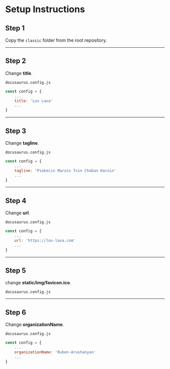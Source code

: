 # Setup Instructions

## Step 1

Copy the `classic` folder from the root repository.

---

## Step 2

Change **title**.

`docusaurus.config.js`

```js
const config = {
    ...
    title: 'Lox Lava'
    ...
}
```

---

## Step 3
Change **tagline**.

`docusaurus.config.js`

```js
const config = {
    ...
    tagline: 'Psakecin Maroin Tvin Choban Karoin'
    ...
}
```

---

## Step 4
Change **url**.

`docusaurus.config.js`

```js
const config = {
    ...
    url: 'https://lox-lava.com'
    ...
}
```

---

## Step 5
change **static/img/favicon.ico**.

`docusaurus.config.js`

---

## Step 6
Change **organizationName**.

`docusaurus.config.js`

```js
const config = {
    ...
    organizationName: 'Ruben-Arushanyan'
    ...
}
```